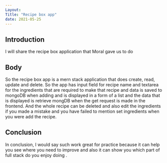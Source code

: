 ```yaml
---
Layout:
Title: "Recipe box app"
date: 2021-05-25
---
```


## Introduction

I will share the recipe box application that Moral gave us to do

## Body

So the recipe box app is a mern stack application that does create, read, update and delete. So the app has input field for recipe name and textarea for the ingredients that are required to make that recipe and data is saved to mongoDB when adding and is displayed in a form of a list and the data that is displayed is retrieve mongDB when the get request is made in the frontend. And the whole recipe can be deleted and also edit the ingredients if you made a mistake and you have failed to mention set ingredients when you were add the recipe.

## Conclusion

In conclusion, I would say such work great for practice because it can help you see where you need to improve and also it can show you which part of full stack do you enjoy doing .
